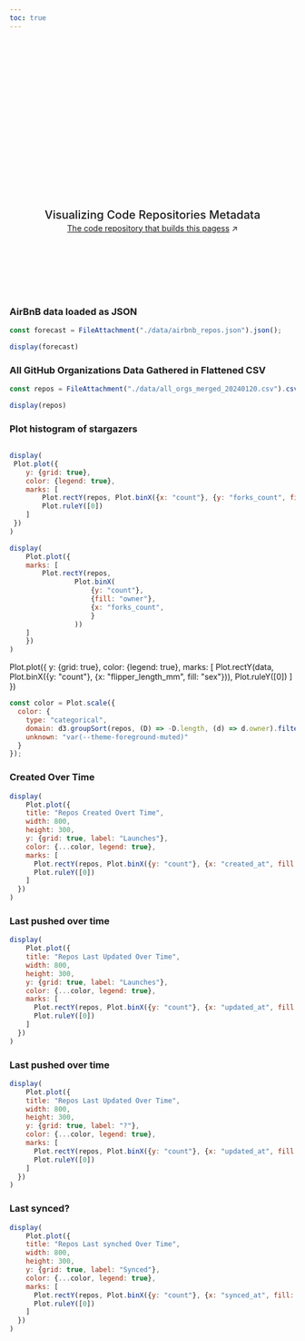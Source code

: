 ```yaml
---
toc: true
---
```


<style>

.hero {
  display: flex;
  flex-direction: column;
  align-items: center;
  font-family: var(--sans-serif);
  margin: 4rem 0 8rem;
  text-wrap: balance;
  text-align: center;
}

.hero h1 {
  margin: 2rem 0;
  max-width: none;
  font-size: 14vw;
  font-weight: 900;
  line-height: 1;
  background: linear-gradient(30deg, var(--theme-foreground-focus), currentColor);
  -webkit-background-clip: text;
  -webkit-text-fill-color: transparent;
  background-clip: text;
}

.hero h2 {
  margin: 0;
  max-width: 34em;
  font-size: 20px;
  font-style: initial;
  font-weight: 500;
  line-height: 1.5;
  color: var(--theme-foreground-muted);
}

@media (min-width: 640px) {
  .hero h1 {
    font-size: 90px;
  }
}

</style>

<div class="hero">
  <h1>Houston Data Jam</h1>
  <h2>Visualizing Code Repositories Metadata</h2>
  <a href="https://github.com/JustinGOSSES/repo_data_experiment" target="_blank">The code repository that builds this pagess<span style="display: inline-block; margin-left: 0.25rem;">↗︎</span></a>
</div>

### AirBnB data loaded as JSON

```js
const forecast = FileAttachment("./data/airbnb_repos.json").json();
```

```js
display(forecast)
```

### All GitHub Organizations Data Gathered in Flattened CSV
```js
const repos = FileAttachment("./data/all_orgs_merged_20240120.csv").csv();
```

```js
display(repos)
```



### Plot histogram of stargazers
```js

display(
 Plot.plot({
    y: {grid: true},
    color: {legend: true},
    marks: [
        Plot.rectY(repos, Plot.binX({x: "count"}, {y: "forks_count", fill: "owner"}, {bins: [0, 10, 100, 1000, 2000, Infinity]})),
        Plot.ruleY([0])
    ]
 })
)
```

```js
display(
    Plot.plot({
    marks: [
        Plot.rectY(repos, 
                Plot.binX(
                    {y: "count"},
                    {fill: "owner"},
                    {x: "forks_count",
                    }
                ))
    ]
    })
)
```

Plot.plot({
  y: {grid: true},
  color: {legend: true},
  marks: [
    Plot.rectY(data, Plot.binX({y: "count"}, {x: "flipper_length_mm", fill: "sex"})),
    Plot.ruleY([0])
  ]
})

```js
const color = Plot.scale({
  color: {
    type: "categorical",
    domain: d3.groupSort(repos, (D) => -D.length, (d) => d.owner).filter((d) => d !== "Other"),
    unknown: "var(--theme-foreground-muted)"
  }
});
```



### Created Over Time
```js
display(
    Plot.plot({
    title: "Repos Created Overt Time",
    width: 800,
    height: 300,
    y: {grid: true, label: "Launches"},
    color: {...color, legend: true},
    marks: [
      Plot.rectY(repos, Plot.binX({y: "count"}, {x: "created_at", fill: "owner", interval: "year", tip: true})),
      Plot.ruleY([0])
    ]
  })
)
```

### Last pushed over time
```js
display(
    Plot.plot({
    title: "Repos Last Updated Over Time",
    width: 800,
    height: 300,
    y: {grid: true, label: "Launches"},
    color: {...color, legend: true},
    marks: [
      Plot.rectY(repos, Plot.binX({y: "count"}, {x: "updated_at", fill: "owner", interval: "year", tip: true})),
      Plot.ruleY([0])
    ]
  })
)
```

### Last pushed over time
```js
display(
    Plot.plot({
    title: "Repos Last Updated Over Time",
    width: 800,
    height: 300,
    y: {grid: true, label: "?"},
    color: {...color, legend: true},
    marks: [
      Plot.rectY(repos, Plot.binX({y: "count"}, {x: "updated_at", fill: "language", interval: "year", tip: true})),
      Plot.ruleY([0])
    ]
  })
)
```

### Last synced?
```js
display(
    Plot.plot({
    title: "Repos Last synched Over Time",
    width: 800,
    height: 300,
    y: {grid: true, label: "Synced"},
    color: {...color, legend: true},
    marks: [
      Plot.rectY(repos, Plot.binX({y: "count"}, {x: "synced_at", fill: "owner", interval: "year", tip: true})),
      Plot.ruleY([0])
    ]
  })
)
```
